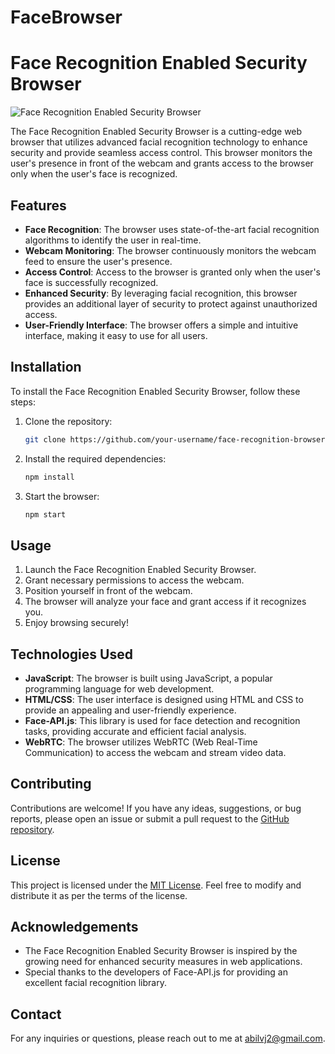 # FaceBrowser

# Face Recognition Enabled Security Browser

![Face Recognition Enabled Security Browser](https://your-image-url.com)

The Face Recognition Enabled Security Browser is a cutting-edge web browser that utilizes advanced facial recognition technology to enhance security and provide seamless access control. This browser monitors the user's presence in front of the webcam and grants access to the browser only when the user's face is recognized.

## Features

- **Face Recognition**: The browser uses state-of-the-art facial recognition algorithms to identify the user in real-time.
- **Webcam Monitoring**: The browser continuously monitors the webcam feed to ensure the user's presence.
- **Access Control**: Access to the browser is granted only when the user's face is successfully recognized.
- **Enhanced Security**: By leveraging facial recognition, this browser provides an additional layer of security to protect against unauthorized access.
- **User-Friendly Interface**: The browser offers a simple and intuitive interface, making it easy to use for all users.

## Installation

To install the Face Recognition Enabled Security Browser, follow these steps:

1. Clone the repository:

   ```bash
   git clone https://github.com/your-username/face-recognition-browser.git
   ```

2. Install the required dependencies:

   ```bash
   npm install
   ```

3. Start the browser:

   ```bash
   npm start
   ```

## Usage

1. Launch the Face Recognition Enabled Security Browser.
2. Grant necessary permissions to access the webcam.
3. Position yourself in front of the webcam.
4. The browser will analyze your face and grant access if it recognizes you.
5. Enjoy browsing securely!

## Technologies Used

- **JavaScript**: The browser is built using JavaScript, a popular programming language for web development.
- **HTML/CSS**: The user interface is designed using HTML and CSS to provide an appealing and user-friendly experience.
- **Face-API.js**: This library is used for face detection and recognition tasks, providing accurate and efficient facial analysis.
- **WebRTC**: The browser utilizes WebRTC (Web Real-Time Communication) to access the webcam and stream video data.

## Contributing

Contributions are welcome! If you have any ideas, suggestions, or bug reports, please open an issue or submit a pull request to the [GitHub repository](https://github.com/your-username/face-recognition-browser).

## License

This project is licensed under the [MIT License](https://opensource.org/licenses/MIT). Feel free to modify and distribute it as per the terms of the license.

## Acknowledgements

- The Face Recognition Enabled Security Browser is inspired by the growing need for enhanced security measures in web applications.
- Special thanks to the developers of Face-API.js for providing an excellent facial recognition library.

## Contact

For any inquiries or questions, please reach out to me at [abilvj2@gmail.com](mailto:abilvj2@gmail.com).
